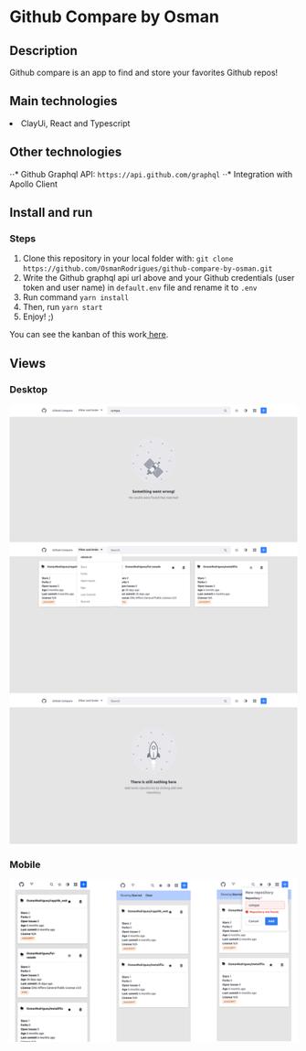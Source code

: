 # Github Compare by Osman

## Description
Github compare is an app to find and store your favorites Github repos!

## Main technologies
<li>ClayUi, React and Typescript</li>     

## Other technologies
⋅⋅* Github Graphql API: `https://api.github.com/graphql`
⋅⋅* Integration with Apollo Client

## Install and run

### Steps
1. Clone this repository in your local folder with: `git clone https://github.com/OsmanRodrigues/github-compare-by-osman.git`
2. Write the Github graphql api url above and your Github credentials (user token and user name) in `default.env` file and rename it to `.env`
3. Run command `yarn install`
4. Then, run `yarn start`
5. Enjoy! ;)

You can see the kanban of this work<a target="_blank"  href="https://www.notion.so/f33ca7d40a18496e93bffbe81127b5dc?v=155590c6559b48a7b5c82a5d2789cf6b"> here</a>.

## Views

### Desktop
<kbd>
<img src='https://github.com/OsmanRodrigues/github-compare-by-osman/blob/main/views/github_compare1.png?raw=true' width='auto' heigth='406' align-self='center'>
</kbd>
<kbd>
<img src='https://github.com/OsmanRodrigues/github-compare-by-osman/blob/main/views/github_compare2.png?raw=true' width='auto' heigth='406' align-self='center'>
</kbd>
<kbd>
<img src='https://github.com/OsmanRodrigues/github-compare-by-osman/blob/main/views/github_compare3.png?raw=true' width='auto' heigth='406' align-self='center'>
</kbd>

### Mobile
<kbd>
<img src='https://github.com/OsmanRodrigues/github-compare-by-osman/blob/main/views/github_compare_mobile.png?raw=true' width='auto' heigth='406' align-self='center'>
</kbd>

